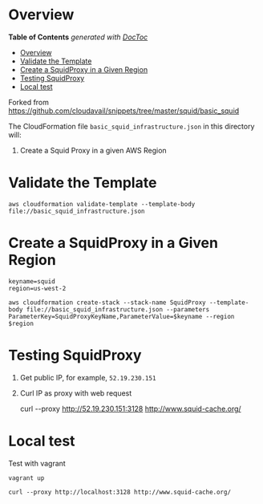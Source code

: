 # Overview

<!-- START doctoc generated TOC please keep comment here to allow auto update -->
<!-- DON'T EDIT THIS SECTION, INSTEAD RE-RUN doctoc TO UPDATE -->
**Table of Contents**  *generated with [DocToc](https://github.com/thlorenz/doctoc)*

- [Overview](#overview)
- [Validate the Template](#validate-the-template)
- [Create a SquidProxy in a Given Region](#create-a-squidproxy-in-a-given-region)
- [Testing SquidProxy](#testing-squidproxy)
- [Local test](#local-test)

<!-- END doctoc generated TOC please keep comment here to allow auto update -->

Forked from https://github.com/cloudavail/snippets/tree/master/squid/basic_squid

The CloudFormation file `basic_squid_infrastructure.json` in this directory will:

1. Create a Squid Proxy in a given AWS Region

# Validate the Template

`aws cloudformation validate-template --template-body file://basic_squid_infrastructure.json`

# Create a SquidProxy in a Given Region

```
keyname=squid
region=us-west-2

aws cloudformation create-stack --stack-name SquidProxy --template-body file://basic_squid_infrastructure.json --parameters ParameterKey=SquidProxyKeyName,ParameterValue=$keyname --region $region
```

# Testing SquidProxy

1. Get public IP, for example, `52.19.230.151`
2. Curl IP as proxy  with web request

    curl --proxy http://52.19.230.151:3128 http://www.squid-cache.org/

# Local test

Test with vagrant

```
vagrant up

curl --proxy http://localhost:3128 http://www.squid-cache.org/
```
